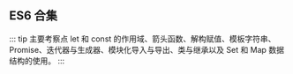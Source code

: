 ## ES6 合集
::: tip 主要考察点
let 和 const 的作用域、箭头函数、解构赋值、模板字符串、Promise、迭代器与生成器、模块化导入与导出、类与继承以及 Set 和 Map 数据结构的使用。
:::